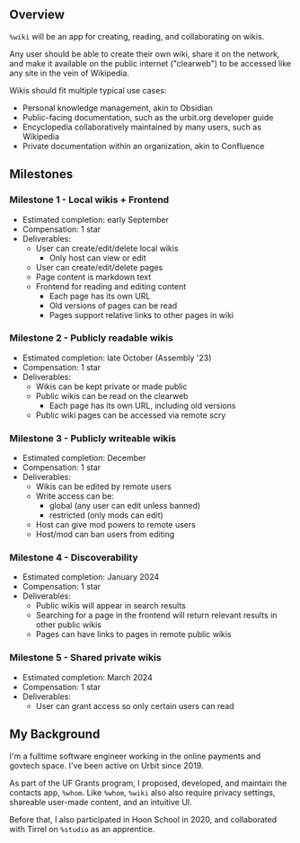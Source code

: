 ## Overview
`%wiki` will be an app for creating, reading, and collaborating on wikis. 

Any user should be able to create their own wiki, share it on the network, 
and make it available on the public internet ("clearweb") to be accessed like 
any site in the vein of Wikipedia.

Wikis should fit multiple typical use cases:
* Personal knowledge management, akin to Obsidian
* Public-facing documentation, such as the urbit.org developer guide
* Encyclopedia collaboratively maintained by many users, such as Wikipedia
* Private documentation within an organization, akin to Confluence


## Milestones

### Milestone 1 - Local wikis + Frontend
* Estimated completion: early September
* Compensation: 1 star
* Deliverables:
  * User can create/edit/delete local wikis
    * Only host can view or edit
  * User can create/edit/delete pages
  * Page content is markdown text
  * Frontend for reading and editing content
    * Each page has its own URL
    * Old versions of pages can be read
    * Pages support relative links to other pages in wiki

### Milestone 2 - Publicly readable wikis
* Estimated completion: late October (Assembly '23)
* Compensation: 1 star
* Deliverables:
  * Wikis can be kept private or made public
  * Public wikis can be read on the clearweb
    * Each page has its own URL, including old versions
  * Public wiki pages can be accessed via remote scry

### Milestone 3 - Publicly writeable wikis
* Estimated completion: December
* Compensation: 1 star
* Deliverables:
  * Wikis can be edited by remote users
  * Write access can be:
    * global (any user can edit unless banned)
    * restricted (only mods can edit)
  * Host can give mod powers to remote users
  * Host/mod can ban users from editing

### Milestone 4 - Discoverability
* Estimated completion: January 2024
* Compensation: 1 star
* Deliverables:
  * Public wikis will appear in search results
  * Searching for a page in the frontend will return relevant results in other 
  public wikis
  * Pages can have links to pages in remote public wikis

### Milestone 5 - Shared private wikis
* Estimated completion: March 2024
* Compensation: 1 star
* Deliverables:
  * User can grant access so only certain users can read


## My Background

I'm a fulltime software engineer working in the online payments and govtech 
space. I've been active on Urbit since 2019.

As part of the UF Grants program, I proposed, developed, and maintain the 
contacts app, `%whom`. Like `%whom`, `%wiki` also also require privacy settings,
 shareable user-made content, and an intuitive UI.

Before that, I also participated in Hoon School in 2020, and collaborated with 
Tirrel on `%studio` as an apprentice.
